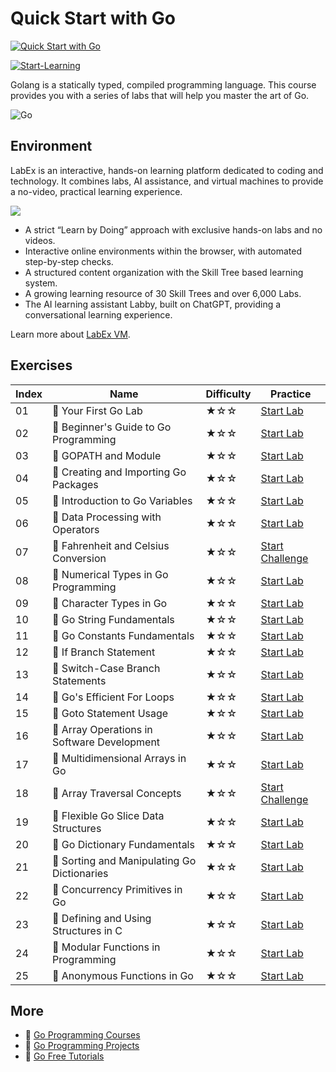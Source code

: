 # Quick Start with Go

[![Quick Start with Go](https://cover-creator.appbot.io/quick-start-with-go.png)](https://labex.io/courses/quick-start-with-go)

[![Start-Learning](https://img.shields.io/badge/Start-Learning-whitesmoke?style=for-the-badge)](https://labex.io/courses/quick-start-with-go)

Golang is a statically typed, compiled programming language. This course provides you with a series of labs that will help you master the art of Go.

![Go](https://img.shields.io/badge/Go-whitesmoke?style=for-the-badge&logo=go)


## Environment

LabEx is an interactive, hands-on learning platform dedicated to coding and technology. It combines labs, AI assistance, and virtual machines to provide a no-video, practical learning experience.

![](https://tutorial-screenshot.getvm.io/images/vm-1725247253.png)

- A strict “Learn by Doing” approach with exclusive hands-on labs and no videos.
- Interactive online environments within the browser, with automated step-by-step checks.
- A structured content organization with the Skill Tree based learning system.
- A growing learning resource of 30 Skill Trees and over 6,000 Labs.
- The AI learning assistant Labby, built on ChatGPT, providing a conversational learning experience.

Learn more about [LabEx VM](https://support.labex.io/using-labex/virtual-machine).

## Exercises

|   Index | Name                                        | Difficulty   | Practice                                                                                                              |
|---------|---------------------------------------------|--------------|-----------------------------------------------------------------------------------------------------------------------|
|      01 | 📖 Your First Go Lab                        | ★☆☆          | <a target='_blank' href='https://labex.io/tutorials/go-your-first-go-lab-92714'>Start Lab</a>                         |
|      02 | 📖 Beginner's Guide to Go Programming       | ★☆☆          | <a target='_blank' href='https://labex.io/tutorials/go-beginner-s-guide-to-go-programming-149062'>Start Lab</a>       |
|      03 | 📖 GOPATH and Module                        | ★☆☆          | <a target='_blank' href='https://labex.io/tutorials/go-gopath-and-module-149063'>Start Lab</a>                        |
|      04 | 📖 Creating and Importing Go Packages       | ★☆☆          | <a target='_blank' href='https://labex.io/tutorials/go-creating-and-importing-go-packages-149064'>Start Lab</a>       |
|      05 | 📖 Introduction to Go Variables             | ★☆☆          | <a target='_blank' href='https://labex.io/tutorials/go-introduction-to-go-variables-149065'>Start Lab</a>             |
|      06 | 📖 Data Processing with Operators           | ★☆☆          | <a target='_blank' href='https://labex.io/tutorials/go-data-processing-with-operators-149066'>Start Lab</a>           |
|      07 | 🎯 Fahrenheit and Celsius Conversion        | ★☆☆          | <a target='_blank' href='https://labex.io/tutorials/go-fahrenheit-and-celsius-conversion-149060'>Start Challenge</a>  |
|      08 | 📖 Numerical Types in Go Programming        | ★☆☆          | <a target='_blank' href='https://labex.io/tutorials/go-numerical-types-in-go-programming-149067'>Start Lab</a>        |
|      09 | 📖 Character Types in Go                    | ★☆☆          | <a target='_blank' href='https://labex.io/tutorials/go-character-types-in-go-149068'>Start Lab</a>                    |
|      10 | 📖 Go String Fundamentals                   | ★☆☆          | <a target='_blank' href='https://labex.io/tutorials/go-go-string-fundamentals-149069'>Start Lab</a>                   |
|      11 | 📖 Go Constants Fundamentals                | ★☆☆          | <a target='_blank' href='https://labex.io/tutorials/go-go-constants-fundamentals-149070'>Start Lab</a>                |
|      12 | 📖 If Branch Statement                      | ★☆☆          | <a target='_blank' href='https://labex.io/tutorials/go-if-branch-statement-149071'>Start Lab</a>                      |
|      13 | 📖 Switch-Case Branch Statements            | ★☆☆          | <a target='_blank' href='https://labex.io/tutorials/go-switch-case-branch-statements-149072'>Start Lab</a>            |
|      14 | 📖 Go's Efficient For Loops                 | ★☆☆          | <a target='_blank' href='https://labex.io/tutorials/go-go-s-efficient-for-loops-149073'>Start Lab</a>                 |
|      15 | 📖 Goto Statement Usage                     | ★☆☆          | <a target='_blank' href='https://labex.io/tutorials/go-goto-statement-usage-149074'>Start Lab</a>                     |
|      16 | 📖 Array Operations in Software Development | ★☆☆          | <a target='_blank' href='https://labex.io/tutorials/go-array-operations-in-software-development-149075'>Start Lab</a> |
|      17 | 📖 Multidimensional Arrays in Go            | ★☆☆          | <a target='_blank' href='https://labex.io/tutorials/go-multidimensional-arrays-in-go-149076'>Start Lab</a>            |
|      18 | 🎯 Array Traversal Concepts                 | ★☆☆          | <a target='_blank' href='https://labex.io/tutorials/go-array-traversal-concepts-149061'>Start Challenge</a>           |
|      19 | 📖 Flexible Go Slice Data Structures        | ★☆☆          | <a target='_blank' href='https://labex.io/tutorials/go-flexible-go-slice-data-structures-149077'>Start Lab</a>        |
|      20 | 📖 Go Dictionary Fundamentals               | ★☆☆          | <a target='_blank' href='https://labex.io/tutorials/go-go-dictionary-fundamentals-149080'>Start Lab</a>               |
|      21 | 📖 Sorting and Manipulating Go Dictionaries | ★☆☆          | <a target='_blank' href='https://labex.io/tutorials/go-sorting-and-manipulating-go-dictionaries-149095'>Start Lab</a> |
|      22 | 📖 Concurrency Primitives in Go             | ★☆☆          | <a target='_blank' href='https://labex.io/tutorials/go-concurrency-primitives-in-go-149096'>Start Lab</a>             |
|      23 | 📖 Defining and Using Structures in C       | ★☆☆          | <a target='_blank' href='https://labex.io/tutorials/go-defining-and-using-structures-in-c-149097'>Start Lab</a>       |
|      24 | 📖 Modular Functions in Programming         | ★☆☆          | <a target='_blank' href='https://labex.io/tutorials/go-modular-functions-in-programming-149098'>Start Lab</a>         |
|      25 | 📖 Anonymous Functions in Go                | ★☆☆          | <a target='_blank' href='https://labex.io/tutorials/go-anonymous-functions-in-go-149099'>Start Lab</a>                |

## More

- 🔗 [Go Programming Courses](https://github.com/labex-labs/awesome-programming-courses)
- 🔗 [Go Programming Projects](https://github.com/labex-labs/awesome-programming-projects)
- 🔗 [Go Free Tutorials](https://github.com/labex-labs/go-free-tutorials)

